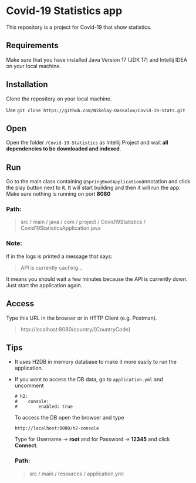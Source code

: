 # Covid-19 Statistics app
This repository is a project for Covid-19 that show statistics.

## Requirements
Make sure that you have installed Java Version 17 (JDK 17) and Intellij IDEA on your local machine.

## Installation
Clone the repository on your local machine.

Use `git clone https://github.com/Nikolay-Daskalov/Covid-19-Stats.git`

## Open
Open the folder `/Covid-19-Statistics` as Intellij Project and wait **all dependencies 
to be downloaded and indexed**.

## Run
Go to the main class containing `@SpringBootApplication`annotation and click the play button 
next to it. It will start building and then it will run the app. Make sure 
nothing is running on port **8080**

### Path:
> src / main / java / com / project / Covid19Statistics / Covid19StatisticsApplication.java


### Note: 
If in the logs is printed a message that says:
> API is currently caching...

It means you should wait a few minutes because the API is currently down. 
Just start the application again.

## Access
Type this URL in the browser or in HTTP Client (e.g. Postman).
> http://localhost:8080/country/{CountryCode}

## Tips
 - It uses H2DB in memory database to make it more easily to run the application.
   

 - If you want to access the DB data, go to `application.yml` and uncomment 
   ```
   # h2:
   #    console:
   #        enabled: true
   ```
   To access the DB open the browser and type
   ```
   http://localhost:8080/h2-console
   ```
   
   Type for Username -> **root** and for Password -> **12345** and click **Connect**.
   
   ### Path:
   > src / main / resources / application.yml
   
